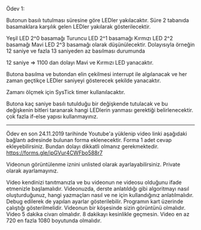 Ödev 1:

Butonun basılı tutulması süresine göre LEDler yakılacaktır. Süre 2 tabanıda basamaklara karşılık gelen LEDler yakılarak gösterilecektir.

Yeşil LED 2^0 basamağı
Turuncu LED 2^1 basamağı
Kırmızı LED 2^2 basamağı
Mavi LED 2^3 basamağı olarak düşünülecektir. Dolayısıyla örneğin 12 saniye ve fazla 13 saniyeden az basılması durumunda 

12 saniye => 1100 dan dolayı Mavi ve Kırmızı LED yanacaktır. 


Butona basılma ve butondan elin çekilmesi interrupt ile algılanacak ve her zaman geçtikçe LEDler saniyeyi gösterecek şekilde yanacaktır. 

Zamanı ölçmek için SysTick timer kullanılacaktır.

Butona kaç saniye basılı tutulduğu bir değişkende tutulacak ve bu değişkenin bitleri taranarak hangi LEDlerin yanması gerektiği belirlenecektir. çok fazla if-else yapısı kullanmayınız.

------------------------
Ödev  en son 24.11.2019 tarihinde Youtube'a yüklenip video linki aşağıdaki bağlantı adresinde bulunan forma eklenecektir.
Forma 1 adet cevap ekleyebilirsiniz. Bundan dolayı dikkatli olmanız gerekmektedir.
https://forms.gle/ipGVur4CWFbo588r7

Videonun görüntülenme iznini unlisted olarak ayarlayabilirsiniz.
Private olarak ayarlamayınız.

Video kendinizi tanıtmanızla ve bu videonun ne videosu olduğunu ifade etmenizle başlamalıdır.
Videonuzda, derste anlatıldığı gibi algoritmayı nasıl oluşturduğunuz, hangi yazmaçları nasıl ve ne için kullandığınız anlatılmalıdır. Debug edilerek de yapılan ayarlar gösterilebilir. Programın kart üzerinde çalıştığı gösterilmelidir. Videonun bir köşesinde sizin görüntünü olmalıdır. Video 5 dakika civarı olmalıdır. 8 dakikayı kesinlikle geçmesin. Video en az 720 en fazla 1080 boyutunda olmalıdır.





